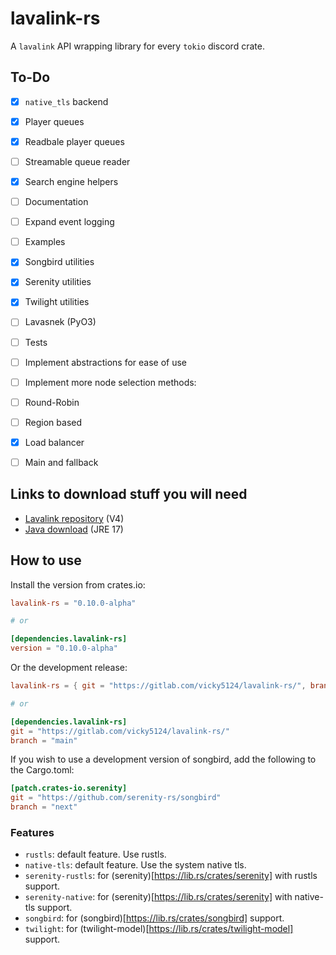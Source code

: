 # lavalink-rs

A `lavalink` API wrapping library for every `tokio` discord crate.

## To-Do

- [x] `native_tls` backend
- [x] Player queues
- [x] Readbale player queues
- [ ] Streamable queue reader
- [x] Search engine helpers
- [ ] Documentation
- [ ] Expand event logging
- [ ] Examples
- [x] Songbird utilities
- [x] Serenity utilities
- [x] Twilight utilities
- [ ] Lavasnek (PyO3)
- [ ] Tests
- [ ] Implement abstractions for ease of use
- [ ] Implement more node selection methods:
 - [ ] Round-Robin
 - [ ] Region based
 - [x] Load balancer
 - [ ] Main and fallback



## Links to download stuff you will need

- [Lavalink repository](https://github.com/lavalink-devs/Lavalink) (V4)
- [Java download](https://adoptium.net/) (JRE 17)

## How to use

Install the version from crates.io:

```toml
lavalink-rs = "0.10.0-alpha"

# or

[dependencies.lavalink-rs]
version = "0.10.0-alpha"
```

Or the development release:

```toml
lavalink-rs = { git = "https://gitlab.com/vicky5124/lavalink-rs/", branch = "main"}

# or

[dependencies.lavalink-rs]
git = "https://gitlab.com/vicky5124/lavalink-rs/"
branch = "main"
```

If you wish to use a development version of songbird, add the following to the Cargo.toml:

```toml
[patch.crates-io.serenity]
git = "https://github.com/serenity-rs/songbird"
branch = "next"
```

### Features

- `rustls`: default feature. Use rustls.
- `native-tls`: default feature. Use the system native tls.
- `serenity-rustls`: for (serenity)[https://lib.rs/crates/serenity] with rustls support.
- `serenity-native`: for (serenity)[https://lib.rs/crates/serenity] with native-tls support.
- `songbird`: for (songbird)[https://lib.rs/crates/songbird] support.
- `twilight`: for (twilight-model)[https://lib.rs/crates/twilight-model] support.
